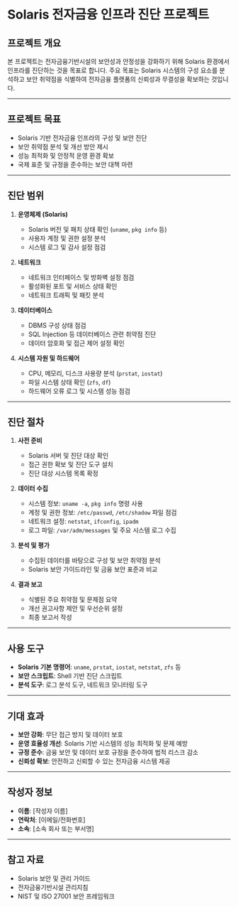 # Solaris 전자금융 인프라 진단 프로젝트

## 프로젝트 개요
본 프로젝트는 전자금융기반시설의 보안성과 안정성을 강화하기 위해 Solaris 환경에서 인프라를 진단하는 것을 목표로 합니다. 주요 목표는 Solaris 시스템의 구성 요소를 분석하고 보안 취약점을 식별하여 전자금융 플랫폼의 신뢰성과 무결성을 확보하는 것입니다.

---

## 프로젝트 목표
- Solaris 기반 전자금융 인프라의 구성 및 보안 진단
- 보안 취약점 분석 및 개선 방안 제시
- 성능 최적화 및 안정적 운영 환경 확보
- 국제 표준 및 규정을 준수하는 보안 대책 마련

---

## 진단 범위
1. **운영체제 (Solaris)**
   - Solaris 버전 및 패치 상태 확인 (`uname`, `pkg info` 등)
   - 사용자 계정 및 권한 설정 분석
   - 시스템 로그 및 감사 설정 점검

2. **네트워크**
   - 네트워크 인터페이스 및 방화벽 설정 점검
   - 활성화된 포트 및 서비스 상태 확인
   - 네트워크 트래픽 및 패킷 분석

3. **데이터베이스**
   - DBMS 구성 상태 점검
   - SQL Injection 등 데이터베이스 관련 취약점 진단
   - 데이터 암호화 및 접근 제어 설정 확인

4. **시스템 자원 및 하드웨어**
   - CPU, 메모리, 디스크 사용량 분석 (`prstat`, `iostat`)
   - 파일 시스템 상태 확인 (`zfs`, `df`)
   - 하드웨어 오류 로그 및 시스템 성능 점검

---

## 진단 절차
1. **사전 준비**
   - Solaris 서버 및 진단 대상 확인
   - 접근 권한 확보 및 진단 도구 설치
   - 진단 대상 시스템 목록 확정

2. **데이터 수집**
   - 시스템 정보: `uname -a`, `pkg info` 명령 사용
   - 계정 및 권한 정보: `/etc/passwd`, `/etc/shadow` 파일 점검
   - 네트워크 설정: `netstat`, `ifconfig`, `ipadm`
   - 로그 파일: `/var/adm/messages` 및 주요 시스템 로그 수집

3. **분석 및 평가**
   - 수집된 데이터를 바탕으로 구성 및 보안 취약점 분석
   - Solaris 보안 가이드라인 및 금융 보안 표준과 비교

4. **결과 보고**
   - 식별된 주요 취약점 및 문제점 요약
   - 개선 권고사항 제안 및 우선순위 설정
   - 최종 보고서 작성

---

## 사용 도구
- **Solaris 기본 명령어**: `uname`, `prstat`, `iostat`, `netstat`, `zfs` 등
- **보안 스크립트**: Shell 기반 진단 스크립트
- **분석 도구**: 로그 분석 도구, 네트워크 모니터링 도구

---

## 기대 효과
- **보안 강화**: 무단 접근 방지 및 데이터 보호
- **운영 효율성 개선**: Solaris 기반 시스템의 성능 최적화 및 문제 예방
- **규정 준수**: 금융 보안 및 데이터 보호 규정을 준수하여 법적 리스크 감소
- **신뢰성 확보**: 안전하고 신뢰할 수 있는 전자금융 시스템 제공

---

## 작성자 정보
- **이름**: [작성자 이름]
- **연락처**: [이메일/전화번호]
- **소속**: [소속 회사 또는 부서명]

---

## 참고 자료
- Solaris 보안 및 관리 가이드
- 전자금융기반시설 관리지침
- NIST 및 ISO 27001 보안 프레임워크
